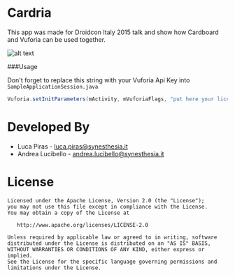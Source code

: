 Cardria
=================
This app was made for Droidcon Italy 2015 talk and show how Cardboard and Vuforia can be used together.

![alt text](https://lh3.googleusercontent.com/wiH4ERRpUkIc-o3R5VytsAez570-Bjr0Tn4GRdewR4kryZmxa2G3mapVyv5G_JoyqQ=h900-rw "Cardria")


###Usage

Don't forget to replace this string with your Vuforia Api Key into `SampleApplicationSession.java`
```java
Vuforia.setInitParameters(mActivity, mVuforiaFlags, "put here your license key");
```

Developed By
============

* Luca Piras - <luca.piras@synesthesia.it>
* Andrea Lucibello - <andrea.lucibello@synesthesia.it>



License
=======

    Licensed under the Apache License, Version 2.0 (the "License");
    you may not use this file except in compliance with the License.
    You may obtain a copy of the License at

       http://www.apache.org/licenses/LICENSE-2.0

    Unless required by applicable law or agreed to in writing, software
    distributed under the License is distributed on an "AS IS" BASIS,
    WITHOUT WARRANTIES OR CONDITIONS OF ANY KIND, either express or implied.
    See the License for the specific language governing permissions and
    limitations under the License.
